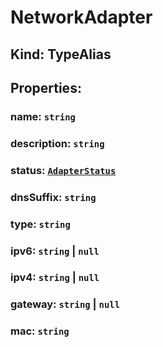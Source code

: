 # **NetworkAdapter**

## **Kind: TypeAlias**

## **Properties**:

### name: `string`

### description: `string`

### status: [`AdapterStatus`](./AdapterStatus)

### dnsSuffix: `string`

### type: `string`

### ipv6: `string` | `null`

### ipv4: `string` | `null`

### gateway: `string` | `null`

### mac: `string`
